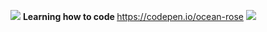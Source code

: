

<img src="https://images-wixmp-ed30a86b8c4ca887773594c2.wixmp.com/f/fe6679b3-cc4c-427d-b0db-c9d1baba04af/ddb54bi-8e1b9b26-99d9-4b37-931d-45f9bb1bf01b.gif?token=eyJ0eXAiOiJKV1QiLCJhbGciOiJIUzI1NiJ9.eyJzdWIiOiJ1cm46YXBwOjdlMGQxODg5ODIyNjQzNzNhNWYwZDQxNWVhMGQyNmUwIiwiaXNzIjoidXJuOmFwcDo3ZTBkMTg4OTgyMjY0MzczYTVmMGQ0MTVlYTBkMjZlMCIsIm9iaiI6W1t7InBhdGgiOiJcL2ZcL2ZlNjY3OWIzLWNjNGMtNDI3ZC1iMGRiLWM5ZDFiYWJhMDRhZlwvZGRiNTRiaS04ZTFiOWIyNi05OWQ5LTRiMzctOTMxZC00NWY5YmIxYmYwMWIuZ2lmIn1dXSwiYXVkIjpbInVybjpzZXJ2aWNlOmZpbGUuZG93bmxvYWQiXX0.5aOJUK3jaz00qP9_3YtWV25l2nXg6vdaTToKnTpz-lk"> <strong> Learning how to code </strong> https://codepen.io/ocean-rose <img src="https://images-wixmp-ed30a86b8c4ca887773594c2.wixmp.com/f/fe6679b3-cc4c-427d-b0db-c9d1baba04af/ddb54bi-8e1b9b26-99d9-4b37-931d-45f9bb1bf01b.gif?token=eyJ0eXAiOiJKV1QiLCJhbGciOiJIUzI1NiJ9.eyJzdWIiOiJ1cm46YXBwOjdlMGQxODg5ODIyNjQzNzNhNWYwZDQxNWVhMGQyNmUwIiwiaXNzIjoidXJuOmFwcDo3ZTBkMTg4OTgyMjY0MzczYTVmMGQ0MTVlYTBkMjZlMCIsIm9iaiI6W1t7InBhdGgiOiJcL2ZcL2ZlNjY3OWIzLWNjNGMtNDI3ZC1iMGRiLWM5ZDFiYWJhMDRhZlwvZGRiNTRiaS04ZTFiOWIyNi05OWQ5LTRiMzctOTMxZC00NWY5YmIxYmYwMWIuZ2lmIn1dXSwiYXVkIjpbInVybjpzZXJ2aWNlOmZpbGUuZG93bmxvYWQiXX0.5aOJUK3jaz00qP9_3YtWV25l2nXg6vdaTToKnTpz-lk">











